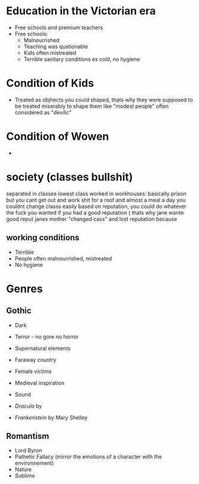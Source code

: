 # Education in the Victorian era
- Free schools and premium teachers
- Free schools:
  - Malnourrished
  - Teaching was qustionable
  - Kids often mistreated
  - Terrible sanitary conditions ex cold, no hygiene

# Condition of Kids
- Treated as objhects you could shaped, thats why they were supposed to be treated miserably to shape them like "modest people"
often considered as "devilic"

# Condition of Wowen
-  

# society (classes bullshit)
separated in classes
lowest class worked in workhouses: basically prison but you cant get out and work shit for a roof and almost a meal a day
you couldnt change classs easily
based on reputation, you could do whatever the fuck you wanted if you had a good reputation ( thats why jane wante good repu)
janes mother "changed cass" and lost reputation because

## working conditions
- Terrible
- People often malnourrished, mistreated
- No hygiene

# Genres
## Gothic
- Dark
- Terror - no gore no horror
- Supernatural elements
- Faraway country
- Female victims
- Medieval inspiration
- Sound 

- *Dracula* by
- *Frankenstein* by Mary Shelley

## Romantism
- Lord Byron
- Pathetic Fallacy (mirror the emotions of a character with the environnement)
- Nature
- Sublime
